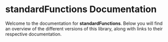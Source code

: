 # standardFunctions Documentation

Welcome to the documentation for **standardFunctions**. Below you will find an overview of the different versions of this library, along with links to their respective documentation.

